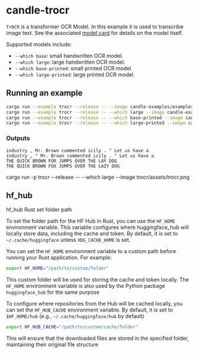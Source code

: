 # candle-trocr

`TrOCR` is a transformer OCR Model. In this example it is used to
transcribe image text. See the associated [model
card](https://huggingface.co/microsoft/trocr-base-printed) for details on
the model itself.

Supported models include:

- `--which base`: small handwritten OCR model.
- `--which large`: large handwritten OCR model.
- `--which base-printed`: small printed OCR model.
- `--which large-printed`: large printed OCR model.

## Running an example

```bash
cargo run --example trocr --release -- --image candle-examples/examples/trocr/assets/trocr.png
cargo run --example trocr --release -- --which large --image candle-examples/examples/trocr/assets/trocr.png
cargo run --example trocr --release -- --which base-printed --image candle-examples/examples/trocr/assets/noto.png
cargo run --example trocr --release -- --which large-printed --image candle-examples/examples/trocr/assets/noto.png
```

### Outputs

```
industry , Mr. Brown commented icily . " Let us have a
industry , " Mr. Brown commented icily . " Let us have a
THE QUICK BROWN FOR JUMPS OVER THE LAY DOG
THE QUICK BROWN FOX JUMPS OVER THE LAZY DOG
```


cargo run -p trocr --release -- --which large --image trocr/assets/trocr.png

## hf_hub

hf_hub Rust set folder path

To set the folder path for the HF Hub in Rust, you can use the `HF_HOME` environment variable. This variable configures where huggingface_hub will locally store data, including the cache and token. By default, it is set to `~/.cache/huggingface` unless `XDG_CACHE_HOME` is set.

You can set the `HF_HOME` environment variable to a custom path before running your Rust application. For example:

```bash
export HF_HOME="/path/to/custom/folder"
```

This custom folder will be used for storing the cache and token locally. The `HF_HOME` environment variable is also used by the Python package `huggingface_hub` for the same purpose

To configure where repositories from the Hub will be cached locally, you can set the `HF_HUB_CACHE` environment variable. By default, it is set to `$HF_HOME/hub` (e.g., `~/.cache/huggingface/hub` by default)

```bash
export HF_HUB_CACHE="/path/to/custom/cache/folder"
```

This will ensure that the downloaded files are stored in the specified folder, maintaining their original file structure


